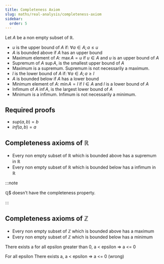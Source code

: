 ```yaml
---
title: Completeness Axiom
slug: maths/real-analysis/completeness-axiom
sidebar:
  order: 5
---
```


Let $A$ be a non empty subset of $\mathbb{R}$.

- $u$ is the upper bound of $A$ if: $\forall a\in A;a\le u$
- $A$ is bounded above if $A$ has an upper bound
- Maximum element of $A$: $\max{A} = u$ if $u\in A$ and $u$ is an upper bound of
  $A$
- Supremum of $A$ $\sup{A}$, is the smallest upper bound of $A$
- Maximum is a supremum. Supremum is not necessarily a maximum.
- $l$ is the lower bound of $A$ if: $\forall a\in A;a\ge l$
- $A$ is bounded below if $A$ has a lower bound
- Minimum element of $A$: $\min{A} = l$ if $l\in A$ and $l$ is a lower bound of
  $A$
- Infimum of $A$ $\inf{A}$, is the largest lower bound of $A$
- Minimum is a infimum. Infimum is not necessarily a minimum.

## Required proofs

- $sup(a,b)=b$
- $inf(a,b)=a$

## Completeness axioms of $\mathbb{R}$

- Every non empty subset of $\mathbb{R}$ which is bounded above has a supremum
  in $\mathbb{R}$
- Every non empty subset of $\mathbb{R}$ which is bounded below has a infimum in
  $\mathbb{R}$

:::note

$\mathbb{Q}$$ doesn't have the completeness property.

:::

## Completeness axioms of $\mathbb{Z}$

- Every non empty subset of $\mathbb{Z}$ which is bounded above has a maximum
- Every non empty subset of $\mathbb{Z}$ which is bounded below has a minimum

There exists a for all epsilon greater than 0, a < epsilon => a <= 0

For all epsilon There exists a, a < epsilon => a <= 0 (wrong)
